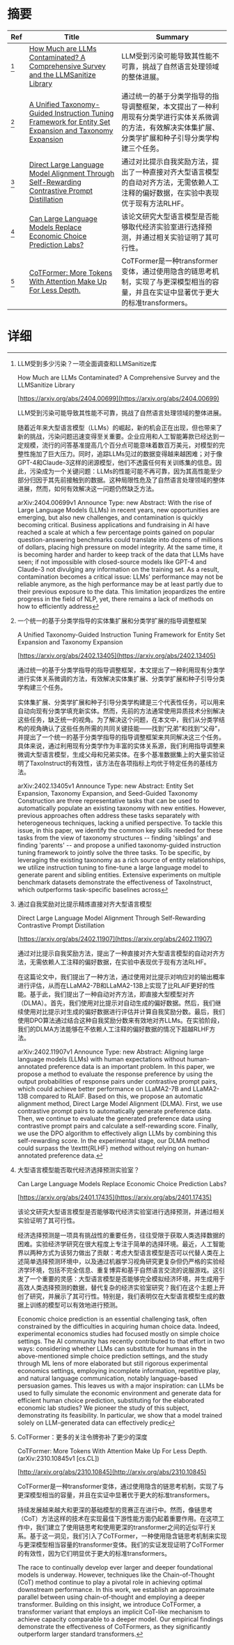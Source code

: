 # 摘要

| Ref | Title | Summary |
| --- | --- | --- |
| [^1] | [How Much are LLMs Contaminated? A Comprehensive Survey and the LLMSanitize Library](https://arxiv.org/abs/2404.00699) | LLM受到污染可能导致其性能不可靠，挑战了自然语言处理领域的整体进展。 |
| [^2] | [A Unified Taxonomy-Guided Instruction Tuning Framework for Entity Set Expansion and Taxonomy Expansion](https://arxiv.org/abs/2402.13405) | 通过统一的基于分类学指导的指导调整框架，本文提出了一种利用现有分类学进行实体关系微调的方法，有效解决实体集扩展、分类学扩展和种子引导分类学构建三个任务。 |
| [^3] | [Direct Large Language Model Alignment Through Self-Rewarding Contrastive Prompt Distillation](https://arxiv.org/abs/2402.11907) | 通过对比提示自我奖励方法，提出了一种直接对齐大型语言模型的自动对齐方法，无需依赖人工注释的偏好数据，在实验中表现优于现有方法RLHF。 |
| [^4] | [Can Large Language Models Replace Economic Choice Prediction Labs?](https://arxiv.org/abs/2401.17435) | 该论文研究大型语言模型是否能够取代经济实验室进行选择预测，并通过相关实验证明了其可行性。 |
| [^5] | [CoTFormer: More Tokens With Attention Make Up For Less Depth.](http://arxiv.org/abs/2310.10845) | CoTFormer是一种transformer变体，通过使用隐含的链思考机制，实现了与更深模型相当的容量，并且在实证中显著优于更大的标准transformers。 |

# 详细

[^1]: LLM受到多少污染？一项全面调查和LLMSanitize库

    How Much are LLMs Contaminated? A Comprehensive Survey and the LLMSanitize Library

    [https://arxiv.org/abs/2404.00699](https://arxiv.org/abs/2404.00699)

    LLM受到污染可能导致其性能不可靠，挑战了自然语言处理领域的整体进展。

    

    随着近年来大型语言模型（LLMs）的崛起，新的机会正在出现，但也带来了新的挑战，污染问题迅速变得至关重要。企业应用和人工智能筹款已经达到一定规模，流行的问答基准提高几个百分点可能意味着数百万美元，对模型的完整性施加了巨大压力。同时，追踪LLMs见过的数据变得越来越困难；对于像GPT-4和Claude-3这样的闭源模型，他们不透露任何有关训练集的信息。因此，污染成为一个关键问题：LLMs的性能可能不再可靠，因为其高性能至少部分归因于其先前接触到的数据。这种局限性危及了自然语言处理领域的整体进展，然而，如何有效解决这一问题仍然缺乏方法。

    arXiv:2404.00699v1 Announce Type: new  Abstract: With the rise of Large Language Models (LLMs) in recent years, new opportunities are emerging, but also new challenges, and contamination is quickly becoming critical. Business applications and fundraising in AI have reached a scale at which a few percentage points gained on popular question-answering benchmarks could translate into dozens of millions of dollars, placing high pressure on model integrity. At the same time, it is becoming harder and harder to keep track of the data that LLMs have seen; if not impossible with closed-source models like GPT-4 and Claude-3 not divulging any information on the training set. As a result, contamination becomes a critical issue: LLMs' performance may not be reliable anymore, as the high performance may be at least partly due to their previous exposure to the data. This limitation jeopardizes the entire progress in the field of NLP, yet, there remains a lack of methods on how to efficiently address
    
[^2]: 一个统一的基于分类学指导的实体集扩展和分类学扩展的指导调整框架

    A Unified Taxonomy-Guided Instruction Tuning Framework for Entity Set Expansion and Taxonomy Expansion

    [https://arxiv.org/abs/2402.13405](https://arxiv.org/abs/2402.13405)

    通过统一的基于分类学指导的指导调整框架，本文提出了一种利用现有分类学进行实体关系微调的方法，有效解决实体集扩展、分类学扩展和种子引导分类学构建三个任务。

    

    实体集扩展、分类学扩展和种子引导分类学构建是三个代表性任务，可以用来自动向现有分类学填充新实体。然而，先前的方法通常使用异质技术分别解决这些任务，缺乏统一的视角。为了解决这个问题，在本文中，我们从分类学结构的视角确认了这些任务所需的共同关键技能——找到“兄弟”和找到“父母”，并提出了一个统一的基于分类学指导的指导调整框架来共同解决这三个任务。具体来说，通过利用现有分类学作为丰富的实体关系源，我们利用指导调整来微调大型语言模型，生成父母和兄弟实体。在多个基准数据集上的大量实验证明了TaxoInstruct的有效性，该方法在各项指标上均优于特定任务的基线方法。

    arXiv:2402.13405v1 Announce Type: new  Abstract: Entity Set Expansion, Taxonomy Expansion, and Seed-Guided Taxonomy Construction are three representative tasks that can be used to automatically populate an existing taxonomy with new entities. However, previous approaches often address these tasks separately with heterogeneous techniques, lacking a unified perspective. To tackle this issue, in this paper, we identify the common key skills needed for these tasks from the view of taxonomy structures -- finding 'siblings' and finding 'parents' -- and propose a unified taxonomy-guided instruction tuning framework to jointly solve the three tasks. To be specific, by leveraging the existing taxonomy as a rich source of entity relationships, we utilize instruction tuning to fine-tune a large language model to generate parent and sibling entities. Extensive experiments on multiple benchmark datasets demonstrate the effectiveness of TaxoInstruct, which outperforms task-specific baselines across 
    
[^3]: 通过自我奖励对比提示精炼直接对齐大型语言模型

    Direct Large Language Model Alignment Through Self-Rewarding Contrastive Prompt Distillation

    [https://arxiv.org/abs/2402.11907](https://arxiv.org/abs/2402.11907)

    通过对比提示自我奖励方法，提出了一种直接对齐大型语言模型的自动对齐方法，无需依赖人工注释的偏好数据，在实验中表现优于现有方法RLHF。

    

    在这篇论文中，我们提出了一种方法，通过使用对比提示对响应对的输出概率进行评估，从而在LLaMA2-7B和LLaMA2-13B上实现了比RLAIF更好的性能。基于此，我们提出了一种自动对齐方法，即直接大型模型对齐（DLMA）。首先，我们使用对比提示对自动生成的偏好数据。然后，我们继续使用对比提示对生成的偏好数据进行评估并计算自我奖励分数。最后，我们使用DPO算法通过结合这种自我奖励分数来有效地对齐LLMs。在实验阶段，我们的DLMA方法能够在不依赖人工注释的偏好数据的情况下超越RLHF方法。

    arXiv:2402.11907v1 Announce Type: new  Abstract: Aligning large language models (LLMs) with human expectations without human-annotated preference data is an important problem. In this paper, we propose a method to evaluate the response preference by using the output probabilities of response pairs under contrastive prompt pairs, which could achieve better performance on LLaMA2-7B and LLaMA2-13B compared to RLAIF. Based on this, we propose an automatic alignment method, Direct Large Model Alignment (DLMA). First, we use contrastive prompt pairs to automatically generate preference data. Then, we continue to evaluate the generated preference data using contrastive prompt pairs and calculate a self-rewarding score. Finally, we use the DPO algorithm to effectively align LLMs by combining this self-rewarding score. In the experimental stage, our DLMA method could surpass the \texttt{RLHF} method without relying on human-annotated preference data.
    
[^4]: 大型语言模型能否取代经济选择预测实验室？

    Can Large Language Models Replace Economic Choice Prediction Labs?

    [https://arxiv.org/abs/2401.17435](https://arxiv.org/abs/2401.17435)

    该论文研究大型语言模型是否能够取代经济实验室进行选择预测，并通过相关实验证明了其可行性。

    

    经济选择预测是一项具有挑战性的重要任务，往往受限于获取人类选择数据的困难。实验经济学研究在很大程度上专注于简单的选择环境。最近，人工智能界以两种方式为该努力做出了贡献：考虑大型语言模型是否可以代替人类在上述简单选择预测环境中，以及通过机器学习视角研究更复杂但仍严格的实验经济学环境，包括不完全信息、重复博弈和基于自然语言交流的说服游戏。这引发了一个重要的灵感：大型语言模型是否能够完全模拟经济环境，并生成用于高效人类选择预测的数据，替代复杂的经济实验室研究？我们在这个主题上开创了研究，并展示了其可行性。特别是，我们表明仅在大型语言模型生成的数据上训练的模型可以有效地进行预测。

    Economic choice prediction is an essential challenging task, often constrained by the difficulties in acquiring human choice data. Indeed, experimental economics studies had focused mostly on simple choice settings. The AI community has recently contributed to that effort in two ways: considering whether LLMs can substitute for humans in the above-mentioned simple choice prediction settings, and the study through ML lens of more elaborated but still rigorous experimental economics settings, employing incomplete information, repetitive play, and natural language communication, notably language-based persuasion games. This leaves us with a major inspiration: can LLMs be used to fully simulate the economic environment and generate data for efficient human choice prediction, substituting for the elaborated economic lab studies? We pioneer the study of this subject, demonstrating its feasibility. In particular, we show that a model trained solely on LLM-generated data can effectively predic
    
[^5]: CoTFormer：更多的关注令牌弥补了更少的深度

    CoTFormer: More Tokens With Attention Make Up For Less Depth. (arXiv:2310.10845v1 [cs.CL])

    [http://arxiv.org/abs/2310.10845](http://arxiv.org/abs/2310.10845)

    CoTFormer是一种transformer变体，通过使用隐含的链思考机制，实现了与更深模型相当的容量，并且在实证中显著优于更大的标准transformers。

    

    持续发展越来越大和更深的基础模型的竞赛正在进行中。然而，像链思考（CoT）方法这样的技术在实现最佳下游性能方面仍起着重要作用。在这项工作中，我们建立了使用链思考和使用更深的transformer之间的近似平行关系。基于这一洞见，我们引入了CoTFormer，一种使用隐含链思考机制来实现与更深模型相当容量的transformer变体。我们的实证发现证明了CoTFormer的有效性，因为它们明显优于更大的标准transformers。

    The race to continually develop ever larger and deeper foundational models is underway. However, techniques like the Chain-of-Thought (CoT) method continue to play a pivotal role in achieving optimal downstream performance. In this work, we establish an approximate parallel between using chain-of-thought and employing a deeper transformer. Building on this insight, we introduce CoTFormer, a transformer variant that employs an implicit CoT-like mechanism to achieve capacity comparable to a deeper model. Our empirical findings demonstrate the effectiveness of CoTFormers, as they significantly outperform larger standard transformers.
    


